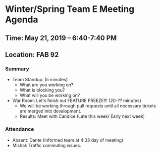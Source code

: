 # Winter/Spring Team E Meeting Agenda

## Time: May 21, 2019 – 6:40-7:40 PM

## Location: FAB 92

### Summary

* Team Standup: (5 minutes)
  * What are you working on?
  * What is blocking you?
  * What will you be working on?
* War Room: Let's finish out FEATURE FREEZE!!! (20-?? minutes)
  * We will be working through pull requests until all necessary tickets are merged into development.
  * Results: Meet with Candice (Late this week/ Early next week)

### Attendance

* Absent: Dante (Informed team at 4:33 day of meeting)
* Mishal: Traffic commuting issues.
